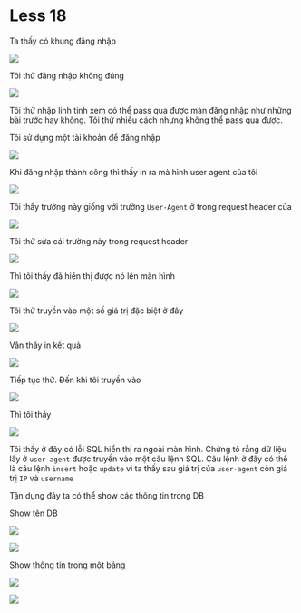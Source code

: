 # Less 18

Ta thấy có khung đăng nhập

![](../images/sqli-labs/Less-18/01.png)

Tôi thử đăng nhập không đúng

![](../images/sqli-labs/Less-18/02.png)

Tôi thử nhập linh tinh xem có thể pass qua được màn đăng nhập như những bài trước hay không. Tôi thử nhiều cách nhưng không thể pass qua được.

Tôi sử dụng một tài khoản để đăng nhập

![](../images/sqli-labs/Less-18/03.png)

Khi đăng nhập thành công thì thấy in ra mà hình user agent của tôi

![](../images/sqli-labs/Less-18/04.png)

Tôi thấy trường này giống với trường `User-Agent` ở trong request header của 

![](../images/sqli-labs/Less-18/05.png)

Tôi thử sửa cái trường này trong request header

![](../images/sqli-labs/Less-18/06.png)

Thì tôi thấy đã hiển thị được nó lên màn hình

![](../images/sqli-labs/Less-18/07.png)

Tôi thử truyền vào một số giá trị đặc biệt ở đây

![](../images/sqli-labs/Less-18/08.png)

Vẫn thấy in kết quả 

![](../images/sqli-labs/Less-18/09.png)

Tiếp tục thử. Đến khi tôi truyền vào 

![](../images/sqli-labs/Less-18/10.png)

Thì tôi thấy

![](../images/sqli-labs/Less-18/11.png)

Tôi thấy ở đây có lỗi SQL hiển thị ra ngoài màn hình. Chứng tỏ rằng dữ liệu lấy ở `user-agent` được truyền vào một câu lệnh SQL. Câu lệnh ở đây có thể là câu lệnh `insert` hoặc `update` vì ta thấy sau giá trị của `user-agent` còn giá trị `IP` và `username`

Tận dụng đây ta có thể show các thông tin trong DB

Show tên DB

![](../images/sqli-labs/Less-18/13.png)

![](../images/sqli-labs/Less-18/12.png)

Show thông tin trong một bảng

![](../images/sqli-labs/Less-18/14.png)

![](../images/sqli-labs/Less-18/15.png)